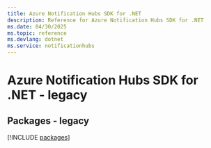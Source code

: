 ```yaml
---
title: Azure Notification Hubs SDK for .NET
description: Reference for Azure Notification Hubs SDK for .NET
ms.date: 04/30/2025
ms.topic: reference
ms.devlang: dotnet
ms.service: notificationhubs
---
```

# Azure Notification Hubs SDK for .NET - legacy
## Packages - legacy
[!INCLUDE [packages](notification-hubs-index.md)]